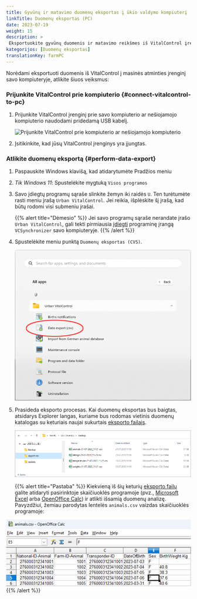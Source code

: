 ```yaml
---
title: Gyvūnų ir matavimo duomenų eksportas į ūkio valdymo kompiuterį
linkTitle: Duomenų eksportas (PC)
date: 2023-07-19
weight: 15
description: >
 Eksportuokite gyvūnų duomenis ir matavimo reikšmes iš VitalControl įrenginio į kelis CVS failus
kategorijos: [Duomenų eksportas]
translationKey: farmPC
---
```

Norėdami eksportuoti duomenis iš VitalControl į masinės atminties įrenginį savo kompiuteryje, atlikite šiuos veiksmus:

### Prijunkite VitalControl prie kompiuterio {#connect-vitalcontrol-to-pc}

1. Prijunkite VitalControl įrenginį prie savo kompiuterio ar nešiojamojo kompiuterio naudodami pridedamą USB kabelį.

   ![Prijunkite VitalControl prie kompiuterio ar nešiojamojo kompiuterio](/images/synchronisation/connect-to-pc.svg "Prijunkite VitalControl prie kompiuterio")

1. Įsitikinkite, kad jūsų VitalControl įrenginys yra įjungtas.

### Atlikite duomenų eksportą {#perform-data-export}

1. Paspauskite Windows klavišą, kad atidarytumėte Pradžios meniu

1. *Tik Windows 11*: Spustelėkite mygtuką `Visos programos`

1. Savo įdiegtų programų sąraše slinkite žemyn iki raidės `U`. Ten turėtumėte rasti meniu įrašą `Urban VitalControl`. Jei reikia, išplėskite šį įrašą, kad būtų rodomi visi submeniu įrašai.

   {{% alert title="Dėmesio" %}}
Jei savo programų sąraše nerandate įrašo `Urban VitalControl`, gali tekti pirmiausia [įdiegti](../vcsynchronizer/installation/) programinę įrangą `VCSynchronizer` savo kompiuteryje.
   {{% /alert %}}

1. Spustelėkite meniu punktą `Duomenų eksportas (CVS)`.

   ![Windows Pradžios meniu, meniu įrašas Urban VitalControl (VCSynchronizer)](../vcsynchronizer/images/data-export/data-export.png "Windows pradžios meniu, VitalControl")

1. Prasideda eksporto procesas. Kai duomenų eksportas bus baigtas, atsidarys Explorer langas, kuriame bus rodomas vietinis duomenų katalogas su keturiais naujai sukurtais [eksporto failais](../../data-export/export-files/).

   ![Vietinis duomenų katalogas su eksporto failais](../../data-export/images/export-files.png "Eksporto failai, saugomi vietoje")

   {{% alert title="Pastaba" %}}
  Kiekvieną iš šių keturių [eksporto failų](../../data-export/export-files/) galite atidaryti pasirinktoje skaičiuoklės programoje (pvz., [Microsoft Excel](https://products.office.com/excel) arba [OpenOffice Calc](https://www.openoffice.org/)) ir atlikti išsamią duomenų analizę. Pavyzdžiui, žemiau parodytas lentelės `animals.csv` vaizdas skaičiuoklės programoje:


  ![Eksportuota gyvūnų duomenų lentelė atidaryta skaičiuoklės programoje](../../data-export/images/animals.png "Skaičiuoklės programa su gyvūnų duomenimis")
   {{% /alert %}}
